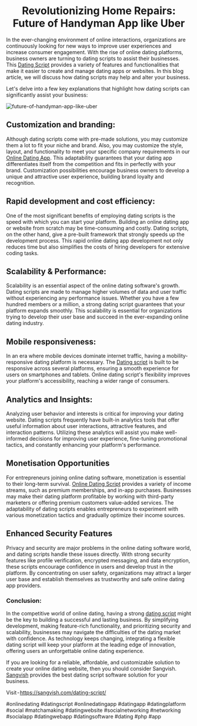 <h1 align="center">Revolutionizing Home Repairs: Future of Handyman App like Uber</h1>

In the ever-changing environment of online interactions, organizations are continuously looking for new ways to improve user experiences and increase consumer engagement. With the rise of online dating platforms, business owners are turning to dating scripts to assist their businesses. This [Dating Script](https://sangvish.com/dating-script/) provides a variety of features and functionalities that make it easier to create and manage dating apps or websites. In this blog article, we will discuss how dating scripts may help and alter your business.

Let's delve into a few key explanations that highlight how dating scripts can significantly assist your business:

![future-of-handyman-app-like-uber](https://github.com/sangvishtechnologies/dating-script/assets/161323540/57c0599d-11f8-46fd-a8e5-e515410af42d)

## Customization and branding:
Although dating scripts come with pre-made solutions, you may customize them a lot to fit your niche and brand. Also, you may customize the style, layout, and functionality to meet your specific company requirements in our [Online Dating App](https://sangvish.com/dating-script/). This adaptability guarantees that your dating app differentiates itself from the competition and fits in perfectly with your brand. Customization possibilities encourage business owners to develop a unique and attractive user experience, building brand loyalty and recognition.
## Rapid development and cost efficiency:
One of the most significant benefits of employing dating scripts is the speed with which you can start your platform. Building an online dating app or website from scratch may be time-consuming and costly. Dating scripts, on the other hand, give a pre-built framework that strongly speeds up the development process. This rapid online dating app development not only reduces time but also simplifies the costs of hiring developers for extensive coding tasks.
## Scalability & Performance:
Scalability is an essential aspect of the online dating software's growth. Dating scripts are made to manage higher volumes of data and user traffic without experiencing any performance issues. Whether you have a few hundred members or a million, a strong dating script guarantees that your platform expands smoothly. This scalability is essential for organizations trying to develop their user base and succeed in the ever-expanding online dating industry.
## Mobile responsiveness:
In an era where mobile devices dominate internet traffic, having a mobility-responsive dating platform is necessary. The [Dating script](https://sangvish.com/dating-script/) is built to be responsive across several platforms, ensuring a smooth experience for users on smartphones and tablets. Online dating script's flexibility improves your platform's accessibility, reaching a wider range of consumers.
## Analytics and Insights:
Analyzing user behavior and interests is critical for improving your dating website. Dating scripts frequently have built-in analytics tools that offer useful information about user interactions, attractive features, and interaction patterns. Utilizing these analytics will assist you make well-informed decisions for improving user experience, fine-tuning promotional tactics, and constantly enhancing your platform's performance.
## Monetisation Opportunities
For entrepreneurs joining online dating software, monetization is essential to their long-term survival. [Online Dating Script](https://sangvish.com/dating-script/) provides a variety of income streams, such as premium memberships, and in-app purchases. Businesses may make their dating platform profitable by working with third-party marketers or offering premium customers value-added services. The adaptability of dating scripts enables entrepreneurs to experiment with various monetization tactics and gradually optimize their income sources.
## Enhanced Security Features
Privacy and security are major problems in the online dating software world, and dating scripts handle these issues directly. With strong security features like profile verification, encrypted messaging, and data encryption, these scripts encourage confidence in users and develop trust in the platform. By concentrating on user safety, organizations may attract a larger user base and establish themselves as trustworthy and safe online dating app providers.

### Conclusion:
In the competitive world of online dating, having a strong [dating script](https://sangvish.com/dating-script/) might be the key to building a successful and lasting business. By simplifying development, making feature-rich functionality, and prioritizing security and scalability, businesses may navigate the difficulties of the dating market with confidence. As technology keeps changing, integrating a flexible dating script will keep your platform at the leading edge of innovation, offering users an unforgettable online dating experience.

If you are looking for a reliable, affordable, and customizable solution to create your online dating website, then you should consider Sangvish. [Sangvish](https://sangvish.com/) provides the best dating script software solution for your business.

Visit - https://sangvish.com/dating-script/


#onlinedating #datingscript #onlinedatingapp #datingapp #datingplatform #social #matchamaking #datingwebsite #socialnetworking #networking #socialapp #datingwebapp #datingsoftware #dating #php #app
